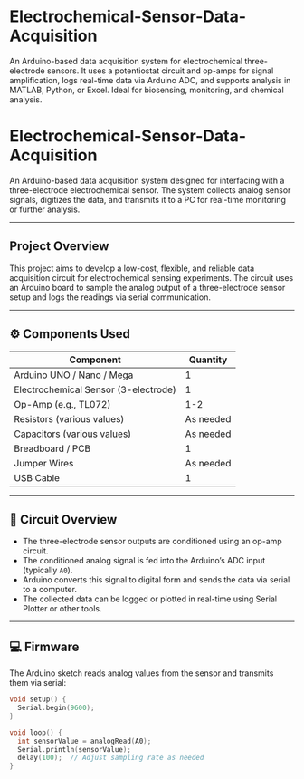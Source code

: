 # Electrochemical-Sensor-Data-Acquisition
An Arduino-based data acquisition system for electrochemical three-electrode sensors. It uses a potentiostat circuit and op-amps for signal amplification, logs real-time data via Arduino ADC, and supports analysis in MATLAB, Python, or Excel. Ideal for biosensing, monitoring, and chemical analysis.
# Electrochemical-Sensor-Data-Acquisition

An Arduino-based data acquisition system designed for interfacing with a three-electrode electrochemical sensor. The system collects analog sensor signals, digitizes the data, and transmits it to a PC for real-time monitoring or further analysis.

---

##  Project Overview

This project aims to develop a low-cost, flexible, and reliable data acquisition circuit for electrochemical sensing experiments. The circuit uses an Arduino board to sample the analog output of a three-electrode sensor setup and logs the readings via serial communication.

---

## ⚙️ Components Used

| Component                     | Quantity |
|--------------------------------|----------|
| Arduino UNO / Nano / Mega      | 1        |
| Electrochemical Sensor (3-electrode) | 1        |
| Op-Amp (e.g., TL072)           | 1-2      |
| Resistors (various values)     | As needed |
| Capacitors (various values)    | As needed |
| Breadboard / PCB               | 1        |
| Jumper Wires                   | As needed |
| USB Cable                      | 1        |

---

## 🔌 Circuit Overview

- The three-electrode sensor outputs are conditioned using an op-amp circuit.
- The conditioned analog signal is fed into the Arduino’s ADC input (typically `A0`).
- Arduino converts this signal to digital form and sends the data via serial to a computer.
- The collected data can be logged or plotted in real-time using Serial Plotter or other tools.

---

## 💻 Firmware

The Arduino sketch reads analog values from the sensor and transmits them via serial:

```cpp
void setup() {
  Serial.begin(9600);
}

void loop() {
  int sensorValue = analogRead(A0);
  Serial.println(sensorValue);
  delay(100);  // Adjust sampling rate as needed
}
